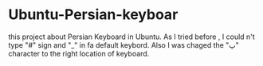 # Ubuntu-Persian-keyboar
this project about Persian Keyboard in Ubuntu. As I tried before , I could n't type "#" sign and "_"  in fa default keybord. Also I was chaged the "پ" character to the right location of keyboard. 

